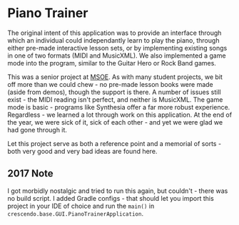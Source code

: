 # Piano Trainer

The original intent of this application was to provide an interface through which an individual could independantly learn to play the piano, through either pre-made interactive lesson sets, or by implementing existing songs in one of two formats (MIDI and MusicXML). We also implemented a game mode into the program, similar to the Guitar Hero or Rock Band games.

This was a senior project at [MSOE](http://www.msoe.edu/). As with many student projects, we bit off more than we could chew - no pre-made lesson books were made (aside from demos), though the support is there. A number of issues still exist - the MIDI reading isn't perfect, and neither is MusicXML. The game mode is basic - programs like Synthesia offer a far more robust experience. Regardless - we learned a lot through work on this application. At the end of the year, we were sick of it, sick of each other - and yet we were glad we had gone through it.

Let this project serve as both a reference point and a memorial of sorts - both very good and very bad ideas are found here.

## 2017 Note

I got morbidly nostalgic and tried to run this again, but couldn't - there was no build script. I added Gradle configs - that should let you import this project in your IDE of choice and run the `main()` in `crescendo.base.GUI.PianoTrainerApplication`.

